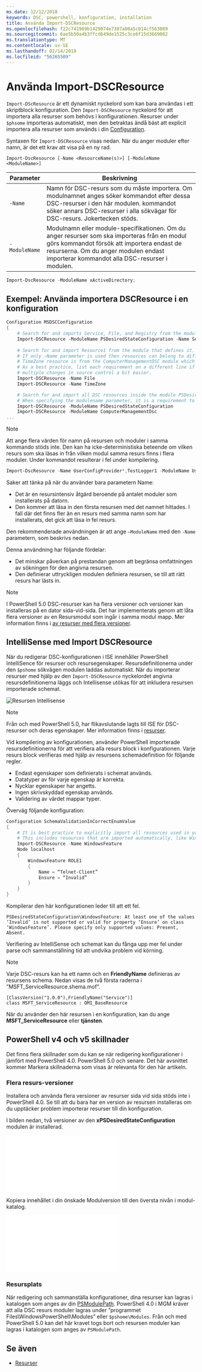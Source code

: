 ```yaml
---
ms.date: 12/12/2018
keywords: DSC, powershell, konfiguration, installation
title: Använda Import-DSCResource
ms.openlocfilehash: f22c741969b1429074e7307a00a5c014cf563089
ms.sourcegitcommit: 6ae5b50a4b3ffcd649de1525c3ce6f15d3669082
ms.translationtype: MT
ms.contentlocale: sv-SE
ms.lasthandoff: 02/14/2019
ms.locfileid: "56265509"
---
```

# <a name="using-import-dscresource"></a>Använda Import-DSCResource

`Import-DScResource` är ett dynamiskt nyckelord som kan bara användas i ett skriptblock konfiguration. Den `Import-DSCResource` nyckelord för att importera alla resurser som behövs i konfigurationen. Resurser under `$phsome` importeras automatiskt, men den betraktas ändå bäst att explicit importera alla resurser som används i din [Configuration](Configurations.md).

Syntaxen för `Import-DSCResource` visas nedan.  När du anger moduler efter namn, är det ett krav att visa på en ny rad.

```syntax
Import-DscResource [-Name <ResourceName(s)>] [-ModuleName <ModuleName>]
```

|Parameter  |Beskrivning  |
|---------|---------|
|`-Name`|Namn för DSC-resurs som du måste importera. Om modulnamnet anges söker kommandot efter dessa DSC-resurser i den här modulen. kommandot söker annars DSC-resurser i alla sökvägar för DSC-resurs. Jokertecken stöds.|
|`-ModuleName`|Modulnamn eller module-specifikationen.  Om du anger resurser som ska importeras från en modul görs kommandot försök att importera endast de resurserna. Om du anger modulen endast importerar kommandot alla DSC-resurser i modulen.|

```powershell
Import-DscResource -ModuleName xActiveDirectory;
```

## <a name="example-use-import-dscresource-within-a-configuration"></a>Exempel: Använda importera DSCResource i en konfiguration

```powershell
Configuration MSDSCConfiguration
{
    # Search for and imports Service, File, and Registry from the module PSDesiredStateConfiguration.
    Import-DSCResource -ModuleName PSDesiredStateConfiguration -Name Service, File, Registry
    
    # Search for and import Resource1 from the module that defines it.
    # If only –Name parameter is used then resources can belong to different PowerShell modules as well.
    # TimeZone resource is from the ComputerManagementDSC module which is not installed by default.
    # As a best practice, list each requirement on a different line if possible.  This makes reviewing
    # multiple changes in source control a bit easier.
    Import-DSCResource -Name File
    Import-DSCResource -Name TimeZone

    # Search for and import all DSC resources inside the module PSDesiredStateConfiguration.
    # When specifying the modulename parameter, it is a requirement to list each on a new line.
    Import-DSCResource -ModuleName PSDesiredStateConfiguration
    Import-DSCResource -ModuleName ComputerManagementDsc
...
```

> [!NOTE]
> Att ange flera värden för namn på resursen och moduler i samma kommando stöds inte. Den kan ha icke-deterministiska beteende om vilken resurs som ska läsas in från vilken modul samma resurs finns i flera moduler. Under kommandot resulterar i fel under kompilering.
>
> ```powershell
> Import-DscResource -Name UserConfigProvider*,TestLogger1 -ModuleName UserConfigProv,PsModuleForTestLogger
> ```

Saker att tänka på när du använder bara parametern Name:

- Det är en resursintensiv åtgärd beroende på antalet moduler som installerats på datorn.
- Den kommer att läsa in den första resursen med det namnet hittades. I fall där det finns fler än en resurs med samma namn som har installerats, det gick att läsa in fel resurs.

Den rekommenderade användningen är att ange `–ModuleName` med den `-Name` parametern, som beskrivs nedan.

Denna användning har följande fördelar:

- Det minskar påverkan på prestandan genom att begränsa omfattningen av sökningen för den angivna resursen.
- Den definierar uttryckligen modulen definiera resursen, se till att rätt resurs har lästs in.

> [!NOTE]
> I PowerShell 5.0 DSC-resurser kan ha flera versioner och versioner kan installeras på en dator sida-vid-sida. Det har implementerats genom att låta flera versioner av en Resursmodul som ingår i samma modul mapp.
> Mer information finns i [av resurser med flera versioner](sxsresource.md).

## <a name="intellisense-with-import-dscresource"></a>IntelliSense med Import DSCResource

När du redigerar DSC-konfigurationen i ISE innehåller PowerShell IntelliSence för resurser och resursegenskaper. Resursdefinitionerna under den `$pshome` sökvägen modulen laddas automatiskt. När du importerar resurser med hjälp av den `Import-DSCResource` nyckelordet angivna resursdefinitionerna läggs och Intellisense utökas för att inkludera resursen importerade schemat.

![Resursen Intellisense](/media/resource-intellisense.png)

> [!NOTE]
> Från och med PowerShell 5.0, har flikavslutande lagts till ISE för DSC-resurser och deras egenskaper. Mer information finns i [resurser](../resources/resources.md).

Vid kompilering av konfigurationen, använder PowerShell importerade resursdefinitionerna för att verifiera alla resurs block i konfigurationen.
Varje resurs block verifieras med hjälp av resursens schemadefinition för följande regler.

- Endast egenskaper som definierats i schemat används.
- Datatyper av för varje egenskap är korrekta.
- Nycklar egenskaper har angetts.
- Ingen skrivskyddad egenskap används.
- Validering av värdet mappar typer.

Överväg följande konfiguration:

```powershell
Configuration SchemaValidationInCorrectEnumValue
{
    # It is best practice to explicitly import all resources used in your Configuration.
    # This includes resources that are imported automatically, like WindowsFeature.
    Import-DSCResource -Name WindowsFeature
    Node localhost
    {
        WindowsFeature ROLE1
        {
            Name = “Telnet-Client”
            Ensure = “Invalid”
        }
    }
}
```

Kompilerar den här konfigurationen leder till att ett fel.

```output
PSDesiredStateConfiguration\WindowsFeature: At least one of the values ‘Invalid’ is not supported or valid for property ‘Ensure’ on class ‘WindowsFeature’. Please specify only supported values: Present, Absent.
```

Verifiering av IntelliSense och schemat kan du fånga upp mer fel under parse och sammanställning tid att undvika problem vid körning.

> [!NOTE]
> Varje DSC-resurs kan ha ett namn och en **FriendlyName** definieras av resursens schema. Nedan visas de två första raderna i ”MSFT_ServiceResource.shema.mof”.
> ```syntax
> [ClassVersion("1.0.0"),FriendlyName("Service")]
> class MSFT_ServiceResource : OMI_BaseResource
> ```
> När du använder den här resursen i en konfiguration, kan du ange **MSFT_ServiceResource** eller **tjänsten**.

## <a name="powershell-v4-and-v5-differences"></a>PowerShell v4 och v5 skillnader

Det finns flera skillnader som du kan se när redigering konfigurationer i jämfört med PowerShell 4.0. PowerShell 5.0 och senare. Det här avsnittet kommer Markera skillnaderna som visas är relevanta för den här artikeln.

### <a name="multiple-resource-versions"></a>Flera resurs-versioner

Installera och använda flera versioner av resurser sida vid sida stöds inte i PowerShell 4.0. Se till att du bara har en version av resursen installeras om du upptäcker problem importerar resurser till din konfiguration.

I bilden nedan, två versioner av den **xPSDesiredStateConfiguration** modulen är installerad.

![Flera resurs versioner fast](/media/multiple-resource-versions-broken.md)

Kopiera innehållet i din önskade Modulversion till den översta nivån i modul-katalog.

![Flera resurs versioner fast](/media/multiple-resource-versions-fixed.md)

### <a name="resource-location"></a>Resursplats

När redigering och sammanställa konfigurationer, dina resurser kan lagras i katalogen som anges av din [PSModulePath](/powershell/developer/module/modifying-the-psmodulepath-installation-path). PowerShell 4.0 i MGM kräver att alla DSC resurs moduler lagras under ”programmet Files\WindowsPowerShell\Modules” eller `$pshome\Modules`. Från och med PowerShell 5.0 kan det här kravet togs bort och resursen moduler kan lagras i katalogen som anges av `PSModulePath`.

## <a name="see-also"></a>Se även

- [Resurser](../resources/resources.md)
